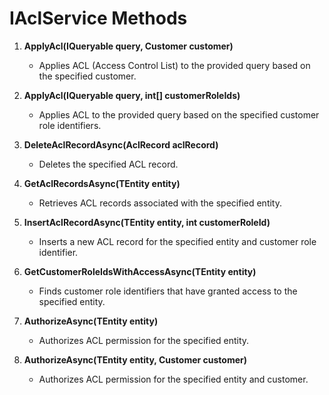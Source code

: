# IAclService Methods

1. **ApplyAcl<TEntity>(IQueryable<TEntity> query, Customer customer)**
   - Applies ACL (Access Control List) to the provided query based on the specified customer.

2. **ApplyAcl<TEntity>(IQueryable<TEntity> query, int[] customerRoleIds)**
   - Applies ACL to the provided query based on the specified customer role identifiers.

3. **DeleteAclRecordAsync(AclRecord aclRecord)**
   - Deletes the specified ACL record.

4. **GetAclRecordsAsync<TEntity>(TEntity entity)**
   - Retrieves ACL records associated with the specified entity.

5. **InsertAclRecordAsync<TEntity>(TEntity entity, int customerRoleId)**
   - Inserts a new ACL record for the specified entity and customer role identifier.

6. **GetCustomerRoleIdsWithAccessAsync<TEntity>(TEntity entity)**
   - Finds customer role identifiers that have granted access to the specified entity.

7. **AuthorizeAsync<TEntity>(TEntity entity)**
   - Authorizes ACL permission for the specified entity.

8. **AuthorizeAsync<TEntity>(TEntity entity, Customer customer)**
   - Authorizes ACL permission for the specified entity and customer.